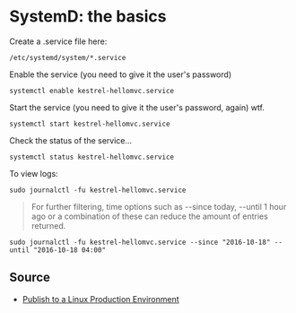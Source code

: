 ﻿# SystemD: the basics

Create a .service file here:

    /etc/systemd/system/*.service

Enable the service (you need to give it the user's password)

    systemctl enable kestrel-hellomvc.service

Start the service (you need to give it the user's password, again) wtf.


    systemctl start kestrel-hellomvc.service

Check the status of the service...

    systemctl status kestrel-hellomvc.service



To view logs:

    sudo journalctl -fu kestrel-hellomvc.service


> For further filtering, time options such as --since today, --until 1 hour ago or a combination of these can reduce the amount of entries returned.

    sudo journalctl -fu kestrel-hellomvc.service --since "2016-10-18" --until "2016-10-18 04:00"

## Source

 * [Publish to a Linux Production Environment](https://docs.microsoft.com/en-us/aspnet/core/publishing/linuxproduction)